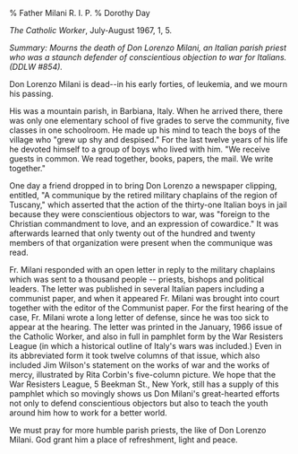 % Father Milani R. I. P.
% Dorothy Day

*The Catholic Worker*, July-August 1967, 1, 5.

*Summary: Mourns the death of Don Lorenzo Milani, an Italian parish
priest who was a staunch defender of conscientious objection to war for
Italians. (DDLW \#854).*

Don Lorenzo Milani is dead--in his early forties, of leukemia, and we
mourn his passing.
 
His was a mountain parish, in Barbiana, Italy. When he arrived there,
there was only one elementary school of five grades to serve the
community, five classes in one schoolroom. He made up his mind to teach
the boys of the village who "grew up shy and despised." For the last
twelve years of his life he devoted himself to a group of boys who lived
with him. "We receive guests in common. We read together, books, papers,
the mail. We write together."
 
One day a friend dropped in to bring Don Lorenzo a newspaper clipping,
entitled, "A communique by the retired military chaplains of the region
of Tuscany," which asserted that the action of the thirty-one Italian
boys in jail because they were conscientious objectors to war, was
"foreign to the Christian commandment to love, and an expression of
cowardice." It was afterwards learned that only twenty out of the
hundred and twenty members of that organization were present when the
communique was read.
 
Fr. Milani responded with an open letter in reply to the military
chaplains which was sent to a thousand people -- priests, bishops and
political leaders. The letter was published in several Italian papers
including a communist paper, and when it appeared Fr. Milani was brought
into court together with the editor of the Communist paper. For the
first hearing of the case, Fr. Milani wrote a long letter of defense,
since he was too sick to appear at the hearing. The letter was printed
in the January, 1966 issue of the Catholic Worker, and also in full in
pamphlet form by the War Resisters League (in which a historical outline
of Italy's wars was included.) Even in its abbreviated form it took
twelve columns of that issue, which also included Jim Wilson's statement
on the works of war and the works of mercy, illustrated by Rita Corbin's
five-column picture. We hope that the War Resisters League, 5 Beekman
St., New York, still has a supply of this pamphlet which so movingly
shows us Don Milani's great-hearted efforts not only to defend
conscientious objectors but also to teach the youth around him how to
work for a better world.
 
We must pray for more humble parish priests, the like of Don Lorenzo
Milani. God grant him a place of refreshment, light and peace.
